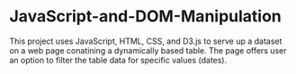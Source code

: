 # JavaScript-and-DOM-Manipulation
This project uses JavaScript, HTML, CSS, and D3.js to serve up a dataset on a web page conatining a dynamically based table. The page offers user an option to filter the table data for specific values (dates).
